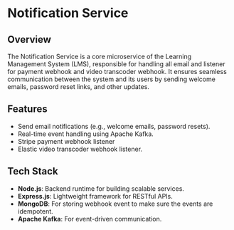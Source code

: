 # Notification Service

## Overview
The Notification Service is a core microservice of the Learning Management System (LMS), responsible for handling all email and listener for payment webhook and video transcoder webhook. It ensures seamless communication between the system and its users by sending welcome emails, password reset links, and other updates.

## Features
- Send email notifications (e.g., welcome emails, password resets).
- Real-time event handling using Apache Kafka.
- Stripe payment webhook listener
- Elastic video transcoder webhook listener.

## Tech Stack
- **Node.js**: Backend runtime for building scalable services.
- **Express.js**: Lightweight framework for RESTful APIs.
- **MongoDB**: For storing webhook event to make sure the events are idempotent.
- **Apache Kafka**: For event-driven communication.